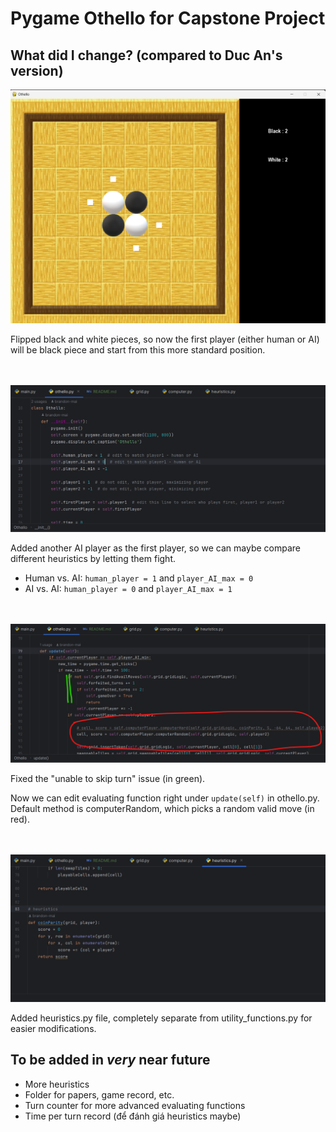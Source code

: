 # Pygame Othello for Capstone Project

## What did I change? (compared to Duc An's version)

<img src="attachments/human_as_black.png">

Flipped black and white pieces, so now the first player (either human or AI)
will be black piece and start from this more standard position.
<br>
<br>
<br>

<img src="attachments/changeable_player.png">

Added another AI player as the first player, so we can maybe compare
different heuristics by letting them fight.
- Human vs. AI: ```human_player = 1``` and ```player_AI_max = 0```
- AI vs. AI: ```human_player = 0``` and ```player_AI_max = 1```
<!--end-->
<br>
<br>

<img src="attachments/evaluating_function.png">

Fixed the "unable to skip turn" issue (in green).

Now we can edit evaluating function right under ```update(self)```
in othello.py. Default method is computerRandom, which picks a random valid move (in red).
<br>
<br>
<br>

<img src="attachments/heuristics_file.png">

Added heuristics.py file, completely separate from utility_functions.py
for easier modifications.

## To be added in *very* near future
- More heuristics
- Folder for papers, game record, etc.
- Turn counter for more advanced evaluating functions
- Time per turn record (để đánh giá heuristics maybe)